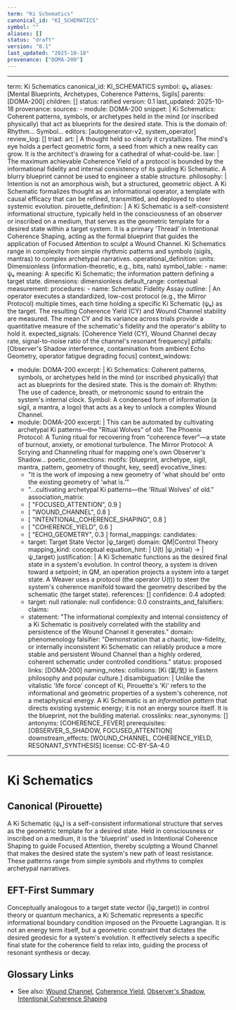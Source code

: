 ```yaml
---
term: "Ki Schematics"
canonical_id: "KI_SCHEMATICS"
symbol: ""
aliases: []
status: "draft"
version: "0.1"
last_updated: "2025-10-18"
provenance: ["DOMA-200"]
---
```


---
term: Ki Schematics
canonical_id: KI_SCHEMATICS
symbol: ψₖ
aliases: [Mental Blueprints, Archetypes, Coherence Patterns, Sigils]
parents: [DOMA-200]
children: []
status: ratified
version: 0.1
last_updated: 2025-10-18
provenance:
  sources:
    - module: DOMA-200
      snippet: |
        Ki Schematics: Coherent patterns, symbols, or archetypes held in the mind (or inscribed physically) that act as blueprints for the desired state. This is the domain of: Rhythm... Symbol...
  editors: [autogenerator-v2, system_operator]
  review_log: []
triad:
  art: |
    A thought held so clearly it crystallizes. The mind's eye holds a perfect geometric form, a seed from which a new reality can grow. It is the architect's drawing for a cathedral of what-could-be.
  law: |
    The maximum achievable Coherence Yield of a protocol is bounded by the informational fidelity and internal consistency of its guiding Ki Schematic. A blurry blueprint cannot be used to engineer a stable structure.
  philosophy: |
    Intention is not an amorphous wish, but a structured, geometric object. A Ki Schematic formalizes thought as an informational operator, a template with causal efficacy that can be refined, transmitted, and deployed to steer systemic evolution.
pirouette_definition: |
  A Ki Schematic is a self-consistent informational structure, typically held in the consciousness of an observer or inscribed on a medium, that serves as the geometric template for a desired state within a target system. It is a primary 'Thread' in Intentional Coherence Shaping, acting as the formal blueprint that guides the application of Focused Attention to sculpt a Wound Channel. Ki Schematics range in complexity from simple rhythmic patterns and symbols (sigils, mantras) to complex archetypal narratives.
operational_definition:
  units: Dimensionless (information-theoretic, e.g., bits, nats)
  symbol_table:
    - name: ψₖ
      meaning: A specific Ki Schematic; the information pattern defining a target state.
      dimensions: dimensionless
      default_range: contextual
  measurement:
    procedures:
      - name: Schematic Fidelity Assay
        outline: |
          An operator executes a standardized, low-cost protocol (e.g., the Mirror Protocol) multiple times, each time holding a specific Ki Schematic (ψₖ) as the target. The resulting Coherence Yield (CY) and Wound Channel stability are measured. The mean CY and its variance across trials provide a quantitative measure of the schematic's fidelity and the operator's ability to hold it.
        expected_signals: [Coherence Yield (CY), Wound Channel decay rate, signal-to-noise ratio of the channel's resonant frequency]
        pitfalls: [Observer's Shadow interference, contamination from ambient Echo Geometry, operator fatigue degrading focus]
context_windows:
  - module: DOMA-200
    excerpt: |
      Ki Schematics: Coherent patterns, symbols, or archetypes held in the mind (or inscribed physically) that act as blueprints for the desired state. This is the domain of: Rhythm: The use of cadence, breath, or metronomic sound to entrain the system's internal clock. Symbol: A condensed form of information (a sigil, a mantra, a logo) that acts as a key to unlock a complex Wound Channel.
  - module: DOMA-200
    excerpt: |
      This can be automated by cultivating archetypal Ki patterns—the "Ritual Wolves" of old: The Phoenix Protocol: A Tuning ritual for recovering from "coherence fever"—a state of burnout, anxiety, or emotional turbulence. The Mirror Protocol: A Scrying and Channeling ritual for mapping one's own Observer's Shadow...
poetic_connections:
  motifs: [blueprint, archetype, sigil, mantra, pattern, geometry of thought, key, seed]
  evocative_lines:
    - "It is the work of imposing a new geometry of 'what should be' onto the existing geometry of 'what is.'"
    - "...cultivating archetypal Ki patterns—the 'Ritual Wolves' of old."
  association_matrix:
    - [ "FOCUSED_ATTENTION", 0.9 ]
    - [ "WOUND_CHANNEL", 0.8 ]
    - [ "INTENTIONAL_COHERENCE_SHAPING", 0.8 ]
    - [ "COHERENCE_YIELD", 0.6 ]
    - [ "ECHO_GEOMETRY", 0.3 ]
formal_mappings:
  candidates:
    - target: Target State Vector |ψ_target⟩
      domain: QM|Control Theory
      mapping_kind: conceptual
      equation_hint: |
        U(t) |ψ_initial⟩ → |ψ_target⟩
      justification: |
        A Ki Schematic functions as the desired final state in a system's evolution. In control theory, a system is driven toward a setpoint; in QM, an operation projects a system into a target state. A Weaver uses a protocol (the operator U(t)) to steer the system's coherence manifold toward the geometry described by the schematic (the target state).
      references: []
      confidence: 0.4
  adopted:
    - target: null
      rationale: null
      confidence: 0.0
constraints_and_falsifiers:
  claims:
    - statement: "The informational complexity and internal consistency of a Ki Schematic is positively correlated with the stability and persistence of the Wound Channel it generates."
      domain: phenomenology
      falsifier: "Demonstration that a chaotic, low-fidelity, or internally inconsistent Ki Schematic can reliably produce a more stable and persistent Wound Channel than a highly ordered, coherent schematic under controlled conditions."
      status: proposed
      links: [DOMA-200]
naming_notes:
  collisions: [Ki (氣/気) in Eastern philosophy and popular culture.]
  disambiguation: |
    Unlike the vitalistic 'life force' concept of Ki, Pirouette's 'Ki' refers to the informational and geometric properties of a system's coherence, not a metaphysical energy. A Ki Schematic is an *information pattern* that directs existing systemic energy; it is not an energy source itself. It is the blueprint, not the building material.
crosslinks:
  near_synonyms: []
  antonyms: [COHERENCE_FEVER]
  prerequisites: [OBSERVER_S_SHADOW, FOCUSED_ATTENTION]
  downstream_effects: [WOUND_CHANNEL, COHERENCE_YIELD, RESONANT_SYNTHESIS]
license: CC-BY-SA-4.0
---

# Ki Schematics

## Canonical (Pirouette)
A Ki Schematic (ψₖ) is a self-consistent informational structure that serves as the geometric template for a desired state. Held in consciousness or inscribed on a medium, it is the 'blueprint' used in Intentional Coherence Shaping to guide Focused Attention, thereby sculpting a Wound Channel that makes the desired state the system's new path of least resistance. These patterns range from simple symbols and rhythms to complex archetypal narratives.

## EFT-First Summary
Conceptually analogous to a target state vector (|ψ_target⟩) in control theory or quantum mechanics, a Ki Schematic represents a specific informational boundary condition imposed on the Pirouette Lagrangian. It is not an energy term itself, but a geometric constraint that dictates the desired geodesic for a system's evolution. It effectively selects a specific final state for the coherence field to relax into, guiding the process of resonant synthesis or decay.

## Glossary Links
- See also: [Wound Channel](<WOUND_CHANNEL.md>), [Coherence Yield](<COHERENCE_YIELD.md>), [Observer's Shadow](<OBSERVER_S_SHADOW.md>), [Intentional Coherence Shaping](<INTENTIONAL_COHERENCE_SHAPING.md>)